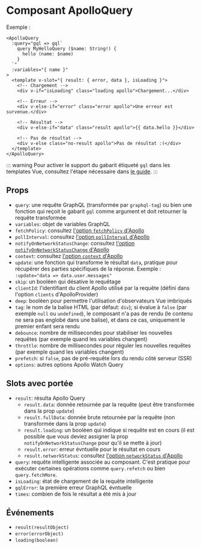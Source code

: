 # Composant ApolloQuery

Exemple :

```vue
<ApolloQuery
  :query="gql => gql`
    query MyHelloQuery ($name: String!) {
      hello (name: $name)
    }
  `"
  :variables="{ name }"
>
  <template v-slot="{ result: { error, data }, isLoading }">
    <!-- Chargement -->
    <div v-if="isLoading" class="loading apollo">Chargement...</div>

    <!-- Erreur -->
    <div v-else-if="error" class="error apollo">Une erreur est survenue.</div>

    <!-- Résultat -->
    <div v-else-if="data" class="result apollo">{{ data.hello }}</div>

    <!-- Pas de résultat -->
    <div v-else class="no-result apollo">Pas de résultat :(</div>
  </template>
</ApolloQuery>
```

::: warning
Pour activer le support du gabarit étiqueté `gql` dans les templates Vue, consultez l'étape nécessaire dans [le guide](../guide/components/query.md#tag-setup).
:::

## Props

- `query`: une requête GraphQL (transformée par `graphql-tag`) ou bien une fonction qui reçoit le gabarit `gql` comme argument et doit retourner la requête transformée
- `variables`: objet de variables GraphQL
- `fetchPolicy`: consultez [l'option `fetchPolicy` d'Apollo](https://www.apollographql.com/docs/react/data/queries/#options)
- `pollInterval`: consultez [l'option `pollInterval` d'Apollo](https://www.apollographql.com/docs/react/data/queries/#options)
- `notifyOnNetworkStatusChange`: consultez [l'option `notifyOnNetworkStatusChange` d'Apollo](https://www.apollographql.com/docs/react/data/queries/#options)
- `context`: consultez [l'option `context` d'Apollo](https://www.apollographql.com/docs/react/data/queries/#options)
- `update`: une fonction qui transforme le résultat `data`, pratique pour récupérer des parties spécifiques de la réponse. Exemple : `:update="data => data.user.messages"`
- `skip`: un booléen qui désative le requêtage
- `clientId`: l'identifiant du client Apollo utilisé par la requête (défini dans l'option `clients` d'ApolloProvider)
- `deep`: booléen pour permettre l'utilisation d'observateurs Vue imbriqués
- `tag`: le nom de la balise HTML (par défaut: `div`); si évalue à `false` (par exemple `null` ou `undefined`), le composant n'a pas de rendu (le contenu ne sera pas englobé dans une balise), et dans ce cas, uniquement le premier enfant sera rendu
- `debounce`: nombre de millisecondes pour stabiliser les nouvelles requêtes (par exemple quand les variables changent)
- `throttle`: nombre de millisecondes pour réguler les nouvelles requêtes (par exemple quand les variables changent)
- `prefetch`: si `false`, pas de pré-requête lors du rendu côté serveur (SSR)
- `options`: autres options Apollo Watch Query

## Slots avec portée

- `result`: résulta Apollo Query
  - `result.data`: donnée retournée par la requête (peut être transformée dans la prop `update`)
  - `result.fullData`: donnée brute retournée par la requête (non transformée dans la prop `update`)
  - `result.loading`: un booléen qui indique si requête est en cours (il est possible que vous deviez assigner la prop `notifyOnNetworkStatusChange` pour qu'il se mette à jour)
  - `result.error`: erreur évntuelle pour le résultat en cours
  - `result.networkStatus`: consultez [l'option `networkStatus` d'Apollo](https://www.apollographql.com/docs/react/data/queries/#result)
- `query`: requête intelligente associée au composant. C'est pratique pour exécuter certaines opérations comme `query.refetch` ou bien `query.fetchMore`.
- `isLoading`: état de chargement de la requête intelligente
- `gqlError`: la première erreur GraphQL évntuelle
- `times`: combien de fois le résultat a été mis à jour

## Événements

- `result(resultObject)`
- `error(errorObject)`
- `loading(boolean)`
